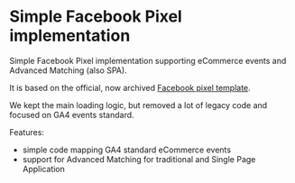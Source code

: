 # Simple Facebook Pixel implementation

Simple Facebook Pixel implementation supporting eCommerce events and Advanced Matching (also SPA).

It is based on the official, now archived [Facebook pixel template](https://github.com/facebookarchive/GoogleTagManager-WebTemplate-For-FacebookPixel/blob/main/template.tpl).

We kept the main loading logic, but removed a lot of legacy code and focused on GA4 events standard.

Features:

- simple code mapping GA4 standard eCommerce events
- support for Advanced Matching for traditional and Single Page Application

